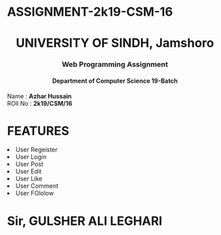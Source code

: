# ASSIGNMENT-2k19-CSM-16
<center> <h1> UNIVERSITY OF SINDH, Jamshoro </h1>
<h3> Web Programming Assignment </h3>
<h4> Department of Computer Science 19-Batch</h1>
</center>
Name : <b> Azhar Hussain </b> <br>
ROll No : <b> 2k19/CSM/16 </b>
<h1> FEATURES </h1>
<li>  User Regeister</li>
<li>  User Login</li>
<li>  User Post</li>
<li>  User Edit</li>
<li>  User Like</li>
<li>  User Comment</li>
<li>  User FOlolow</li>


<h1> Sir, GULSHER ALI LEGHARI </h1>
